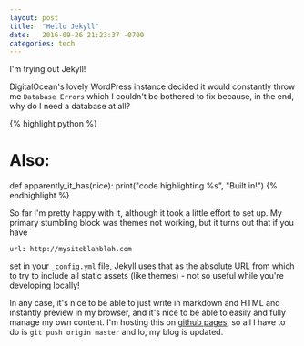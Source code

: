 ```yaml
---
layout: post
title:  "Hello Jekyll"
date:   2016-09-26 21:23:37 -0700
categories: tech
---
```


I'm trying out Jekyll!

DigitalOcean's lovely WordPress instance decided it would constantly throw me `Database Errors` which I couldn't be bothered to fix because, in the end, why do I need a database at all?

{% highlight python %}
# Also:
def apparently_it_has(nice):
  print("code highlighting %s", "Built in!")
{% endhighlight %}

So far I'm pretty happy with it, although it took a little effort to set up. My primary stumbling block was themes not working, but it turns out that if you have 

	url: http://mysiteblahblah.com

set in your `_config.yml` file, Jekyll uses that as the absolute URL from which to try to include all static assets (like themes) - not so useful while you're developing locally!

In any case, it's nice to be able to just write in markdown and HTML and instantly preview in my browser, and it's nice to be able to easily and fully manage my own content. I'm hosting this on [github pages](https://pages.github.com/), so all I have to do is `git push origin master` and lo, my blog is updated.